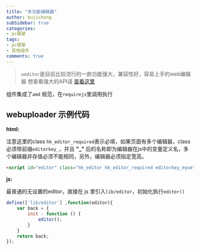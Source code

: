 ```yaml
---
title: "多功能编辑器"
author: bujichong
subSidebar: true
categories:
- pc框架
tags:
- pc框架 
- 其他组件
comments: true
---
```


> `ueditor`是目前比较流行的一款功能强大，兼容性好，容易上手的web编辑器
> 想查看强大的API请 [查看这里](http://ueditor.baidu.com/)

组件集成了`amd` 规范，在`requirejs`里调用执行

## webuploader 示例代码

**html:**

注意这里的class `hk_editor_required`表示必填，如果页面有多个编辑器，class 必须带前缀`editorkey_`，并且 **"_"** 后的名称即为编辑器在js中的变量定义名，多个编辑器并存值必须不能相同，另外，编辑器必须指定宽高。

```html
<script id="editor" class="hk_editor hk_editor_required editorkey_myue" name="myue" type="text/plain" style="width:99%;height:300px;"></script>
```

**js:**

最普通的无设置的editor，直接在 js 里引入`lib/editor`，初始化执行`editor()`

```js
define(['lib/editor'] ,function(editor){
    var back = {
        init : function () {
            editor();
        }
    }
    return back;
});
```
